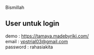 Bismillah

## User untuk login
demo : https://tamaya.madebyriki.com/ <br>
email : vpstrial03@gmail.com <br>
password : rahasiakita
